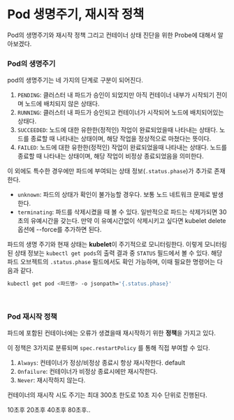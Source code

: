 # Pod 생명주기, 재시작 정책

Pod의 생명주기와 재시작 정책 그리고 컨테이너 상태 진단을 위한 Probe에 대해서 알아보겠다.

### Pod의 생명주기

pod의 생명주기는 네 가지의 단계로 구분이 되어진다.

1. `PENDING`: 클러스터 내 파드가 승인이 되었지만 아직 컨테이너 내부가 시작되기 전이며 노드에 배치되지 않은 상태다.
2. `RUNNING`: 클러스터 내 파드가 승인되고 컨테이너가 시작되어 노드에 배치되어있는 상태다.
3. `SUCCEEDED`: 노드에 대한 유한한(정적인) 작업이 완료되었을때 나타내는 상태다. 노드를 종료할 때 나타내는 상태이며, 해당 작업을 정상적으로 마쳤다는 뜻이다.
4. `FAILED`: 노드에 대한 유한한(정적인) 작업이 완료되었을때 나타내는 상태다. 노드를 종료할 때 나타내는 상태이며, 해당 작업이 비정상 종료되었음을 의미한다.

이 외에도 특수한 경우에만 파드에 부여되는 상태 정보(`.status.phase`)가 추가로 존재한다.
- `unknown`: 파드의 상태가 확인이 불가능할 경우다. 보통 노드 네트워크 문제로 발생한다.
- `terminating`: 파드를 삭제시켰을 때 볼 수 있다. 일반적으로 파드는 삭제가되면 30초의 유예시간을 갖는다. 만약 이 유예시간없이 삭제시키고 싶다면 kubelet delete 옵션에 --force를 추가하면 된다.

파드의 생명 주기와 현재 상태는 **kubelet**이 주기적으로 모니터링한다. 이렇게 모니터링된 상태 정보는 `kubectl get pods`의 출력 결과 중 `STATUS` 필드에서 볼 수 있다. 해당 파드 오브젝트의 `.status.phase` 필드에서도 확인 가능하며, 이때 필요한 명령어는 다음과 같다.

```bash
kubectl get pod <파드명> -o jsonpath='{.status.phase}'
```

<br>

### Pod 재시작 정책

파드에 포함된 컨테이너에는 오류가 생겼을때 재시작하기 위한 **정책**을 가지고 있다.

이 정책은 3가지로 분류되며 `spec.restartPolicy` 를 통해 직접 부여할 수 있다.

1. `Always`: 컨테이너가 정상/비정상 종료시 항상 재시작한다. default
2. `Onfailure`: 컨테이너가 비정상 종료시에만 재시작한다.
3. `Never`: 재시작하지 않는다.

컨테이너의 재시작 시도 주기는 최대 300초 한도로 10초 지수 단위로 진행된다.

10초후 20초후 40초후 80초후..


